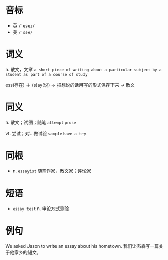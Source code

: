 # 音标

- 英 `/'eseɪ/`
- 美 `/'ɛse/`

# 词义

n. 散文，文章
`a short piece of writing about a particular subject by a student as part of a course of study`



ess(存在) ＋ (s)ay(说) → 把想说的话用写的形式保存下来 → 散文

# 同义

n. 散文；试图；随笔
`attempt` `prose`

vt. 尝试；对…做试验
`sample` `have a try`

# 同根

- n. `essayist` 随笔作家，散文家；评论家

# 短语

- `essay test` n. 申论方式测验

# 例句

We asked Jason to write an essay about his hometown.
我们让杰森写一篇关于他家乡的短文。


